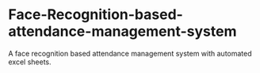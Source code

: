 # Face-Recognition-based-attendance-management-system
A face recognition based attendance management system with automated excel sheets.
